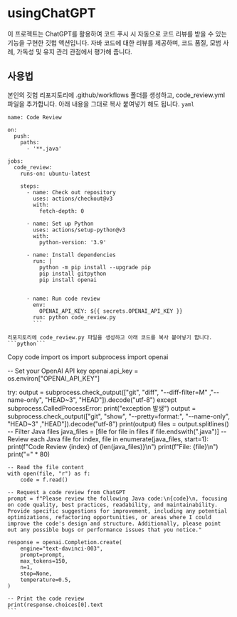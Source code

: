 # usingChatGPT
이 프로젝트는 ChatGPT를 활용하여 코드 푸시 시 자동으로 코드 리뷰를 받을 수 있는 기능을 구현한 깃헙 액션입니다. 자바 코드에 대한 리뷰를 제공하며, 코드 품질, 모범 사례, 가독성 및 유지 관리 관점에서 평가해 줍니다.

## 사용법
본인의 깃헙 리포지토리에 .github/workflows 폴더를 생성하고, code_review.yml 파일을 추가합니다. 아래 내용을 그대로 복사 붙여넣기 해도 됩니다.
```yaml```
```
name: Code Review

on:
  push:
    paths:
      - '**.java'

jobs:
  code_review:
    runs-on: ubuntu-latest

    steps:
      - name: Check out repository
        uses: actions/checkout@v3
        with:
          fetch-depth: 0

      - name: Set up Python
        uses: actions/setup-python@v3
        with:
          python-version: '3.9'

      - name: Install dependencies
        run: |
          python -m pip install --upgrade pip
          pip install gitpython
          pip install openai
        

      - name: Run code review
        env:
          OPENAI_API_KEY: ${{ secrets.OPENAI_API_KEY }}
        run: python code_review.py
        ```
        
리포지토리에 code_review.py 파일을 생성하고 아래 코드를 복사 붙여넣기 합니다.
```python```
```
Copy code
import os
import subprocess
import openai

-- Set your OpenAI API key
openai.api_key = os.environ["OPENAI_API_KEY"]

try:
    output = subprocess.check_output(["git", "diff", "--diff-filter=M" ,"--name-only", "HEAD~3", "HEAD"]).decode("utf-8")
except subprocess.CalledProcessError:
    print("exception 발생")
    output = subprocess.check_output(["git", "show", "--pretty=format:", "--name-only", "HEAD~3" ,"HEAD"]).decode("utf-8")
print(output)
files = output.splitlines()
-- Filter Java files
java_files = [file for file in files if file.endswith(".java")]
-- Review each Java file
for index, file in enumerate(java_files, start=1):
    print(f"Code Review {index} of {len(java_files)}\n")
    print(f"File: {file}\n")
    print("=" * 80)

    -- Read the file content
    with open(file, "r") as f:
        code = f.read()

    -- Request a code review from ChatGPT
    prompt = f"Please review the following Java code:\n{code}\n, focusing on code quality, best practices, readability, and maintainability. Provide specific suggestions for improvement, including any potential optimizations, refactoring opportunities, or areas where I could improve the code's design and structure. Additionally, please point out any possible bugs or performance issues that you notice."

    response = openai.Completion.create(
        engine="text-davinci-003",
        prompt=prompt,
        max_tokens=150,
        n=1,
        stop=None,
        temperature=0.5,
    )

    -- Print the code review
    print(response.choices[0].text
    ```
